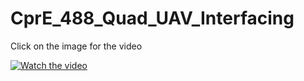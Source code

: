 # CprE_488_Quad_UAV_Interfacing


Click on the image for the video


[![Watch the video](https://img.youtube.com/vi/BC8dgxj4jBE/hqdefault.jpg)](https://www.youtube.com/watch?v=BC8dgxj4jBE)
